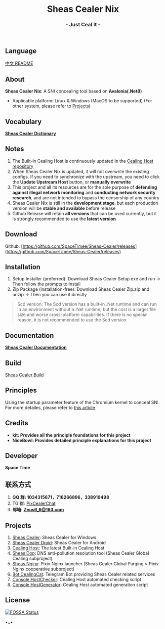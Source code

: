 <h1 align="center">Sheas Cealer Nix</h1>
<h3 align="center">- Just Ceal It -</h3>
</br>

## Language
[中文 README](README.md)

## About
**Sheas Cealer Nix**: A SNI concealing tool based on **Avalonia(.Net8)**

* Applicable platform: Linux & Windows (MacOS to be supported) (For other system, please refer to [Projects](https://github.com/SpaceTimee/Sheas-Cealer#Projects))

## Vocabulary
**[Sheas Cealer Dictionary](https://github.com/SpaceTimee/Sheas-Cealer/wiki/Sheas-Cealer-Dictionary)**

## Notes
1. The Built-in Cealing Host is continuously updated in the [Cealing Host repository](https://github.com/SpaceTimee/Cealing-Host)
2. When Sheas Cealer Nix is updated, it will not overwrite the existing configs. If you need to synchronize with the upstream, you need to click the **Update Upstream Host** button, or **manually overwrite**
3. This project and all its resources are for the sole purpose of **defending against illegal network monitoring** and **conducting network security research**, and are not intended to bypass the censorship of any country
4. Sheas Cealer Nix is still in the **development stage**, but each production version will be **stable and available** before release
5. Github Release will retain **all versions** that can be used currently, but it is strongly recommended to use the **latest version**

## Download
Github: [https://github.com/SpaceTimee/Sheas-Cealer/releases](https://github.com/SpaceTimee/Sheas-Cealer/releases)

## Installation
1. Setup Installer (preferred): Download Sheas Cealer Setup.exe and run -> Then follow the prompts to install
2. Zip Package (installation-free): Download Sheas Cealer Zip.zip and unzip -> Then you can use it directly

> Scd version: The Scd version has a built-in .Net runtime and can run in an environment without a .Net runtime, but the cost is a larger file size and worse cross-platform capabilities. If there is no special reason, it is not recommended to use the Scd version

## Documentation
**[Sheas Cealer Documentation](https://github.com/SpaceTimee/Sheas-Cealer/wiki/Sheas-Cealer-Documentation)**

## Build
[Sheas Cealer Build](https://github.com/SpaceTimee/Sheas-Cealer/wiki/Sheas-Cealer-Build)

## Principles
Using the startup parameter feature of the Chromium kernel to conceal SNI. For more detailes, please refer to [this article](https://nicebowl.fun/24_8)

## Credits
* **kit: Provides all the principle foundations for this project**
* **NiceBowl: Provides detailed principle explanations for this project**

## Developer
**Space Time**

## 联系方式
1. **QQ 群: 1034315671，716266896，338919498**
2. TG 群: [PixCealerChat](https://t.me/PixCealerChat)
3. **邮箱: Zeus6_6@163.com**

## Projects
1. [Sheas Cealer](https://github.com/SpaceTimee/Sheas-Cealer): Sheas Cealer for Windows
2. [Sheas Cealer Droid](https://github.com/SpaceTimee/Sheas-Cealer-Droid): Sheas Cealer for Android
3. [Cealing Host](https://github.com/SpaceTimee/Cealing-Host): The latest Built-in Cealing Host
4. [Sheas Dop](https://github.com/SpaceTimee/Sheas-Dop): DNS anti-pollution resolution tool (Sheas Cealer Global Cealing subproject)
5. [Sheas Nginx](https://github.com/SpaceTimee/Sheas-Nginx): Pixiv Nginx launcher (Sheas Cealer Global Purging × Pixiv Nginx cooperative subproject)
6. [Bot CealingCat](https://github.com/SpaceTimee/Bot-CealingCat): Telegram Bot providing Sheas Cealer related services
7. [Console HostChecker](https://github.com/SpaceTimee/Console-HostChecker): Cealing Host automated checking script
8. [Console HostGenerator](https://github.com/SpaceTimee/Console-HostGenerator): Cealing Host automated generation script

## License
[![FOSSA Status](https://app.fossa.com/api/projects/git%2Bgithub.com%2FSpaceTimee%2FSheas-Cealer.svg?type=large)](https://app.fossa.com/projects/git%2Bgithub.com%2FSpaceTimee%2FSheas-Cealer?ref=badge_large)

•ᴗ•

